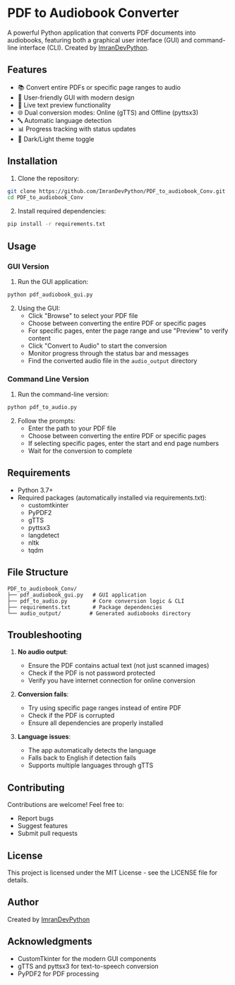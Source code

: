 # PDF to Audiobook Converter

A powerful Python application that converts PDF documents into audiobooks, featuring both a graphical user interface (GUI) and command-line interface (CLI). Created by [ImranDevPython](https://github.com/ImranDevPython).

## Features

- 📚 Convert entire PDFs or specific page ranges to audio
- 🎯 User-friendly GUI with modern design
- 👀 Live text preview functionality
- 🌐 Dual conversion modes: Online (gTTS) and Offline (pyttsx3)
- 🔤 Automatic language detection
- 📊 Progress tracking with status updates
- 🎨 Dark/Light theme toggle

## Installation

1. Clone the repository:
```bash
git clone https://github.com/ImranDevPython/PDF_to_audiobook_Conv.git
cd PDF_to_audiobook_Conv
```

2. Install required dependencies:
```bash
pip install -r requirements.txt
```

## Usage

### GUI Version

1. Run the GUI application:
```bash
python pdf_audiobook_gui.py
```

2. Using the GUI:
   - Click "Browse" to select your PDF file
   - Choose between converting the entire PDF or specific pages
   - For specific pages, enter the page range and use "Preview" to verify content
   - Click "Convert to Audio" to start the conversion
   - Monitor progress through the status bar and messages
   - Find the converted audio file in the `audio_output` directory

### Command Line Version

1. Run the command-line version:
```bash
python pdf_to_audio.py
```

2. Follow the prompts:
   - Enter the path to your PDF file
   - Choose between converting the entire PDF or specific pages
   - If selecting specific pages, enter the start and end page numbers
   - Wait for the conversion to complete

## Requirements

- Python 3.7+
- Required packages (automatically installed via requirements.txt):
  - customtkinter
  - PyPDF2
  - gTTS
  - pyttsx3
  - langdetect
  - nltk
  - tqdm

## File Structure

```
PDF_to_audiobook_Conv/
├── pdf_audiobook_gui.py   # GUI application
├── pdf_to_audio.py        # Core conversion logic & CLI
├── requirements.txt       # Package dependencies
└── audio_output/         # Generated audiobooks directory
```

## Troubleshooting

1. **No audio output**: 
   - Ensure the PDF contains actual text (not just scanned images)
   - Check if the PDF is not password protected
   - Verify you have internet connection for online conversion

2. **Conversion fails**: 
   - Try using specific page ranges instead of entire PDF
   - Check if the PDF is corrupted
   - Ensure all dependencies are properly installed

3. **Language issues**:
   - The app automatically detects the language
   - Falls back to English if detection fails
   - Supports multiple languages through gTTS

## Contributing

Contributions are welcome! Feel free to:
- Report bugs
- Suggest features
- Submit pull requests

## License

This project is licensed under the MIT License - see the LICENSE file for details.

## Author

Created by [ImranDevPython](https://github.com/ImranDevPython)

## Acknowledgments

- CustomTkinter for the modern GUI components
- gTTS and pyttsx3 for text-to-speech conversion
- PyPDF2 for PDF processing
